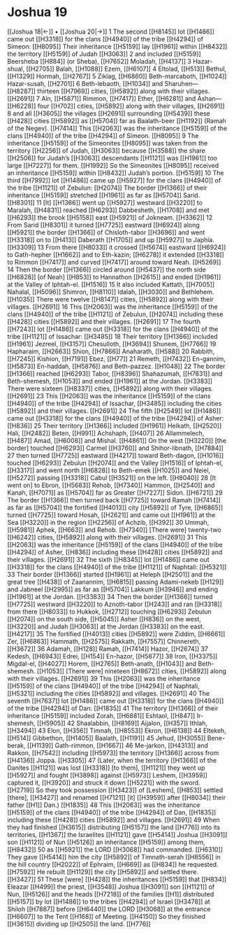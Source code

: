 # Joshua 19
[[Joshua 18|←]] • [[Joshua 20|→]]
1 The second [[H8145]] lot [[H1486]] came out [[H3318]] for the clans [[H4940]] of the tribe [[H4294]] of Simeon: [[H8095]] Their inheritance [[H5159]] lay [[H1961]] within [[H8432]] the territory [[H5159]] of Judah [[H3063]] 
2 and included [[H5159]] Beersheba [[H884]] (or Sheba), [[H7652]] Moladah, [[H4137]] 
3 Hazar-shual, [[H2705]] Balah, [[H1088]] Ezem, [[H6107]] 
4 Eltolad, [[H513]] Bethul, [[H1329]] Hormah, [[H2767]] 
5 Ziklag, [[H6860]] Beth-marcaboth, [[H1024]] Hazar-susah, [[H2701]] 
6 Beth-lebaoth, [[H1034]] and Sharuhen— [[H8287]] thirteen [[H7969]] cities, [[H5892]] along with their villages. [[H2691]] 
7 Ain, [[H5871]] Rimmon, [[H7417]] Ether, [[H6281]] and Ashan— [[H6228]] four [[H702]] cities, [[H5892]] along with their villages, [[H2691]] 
8 and all [[H3605]] the villages [[H2691]] surrounding [[H5439]] these [[H428]] cities [[H5892]] as [[H5704]] far as Baalath-beer [[H1192]] (Ramah of the Negev). [[H7414]] This [[H2063]] was the inheritance [[H5159]] of the clans [[H4940]] of the tribe [[H4294]] of Simeon. [[H8095]] 
9 The inheritance [[H5159]] of the Simeonites [[H8095]] was taken from the territory [[H2256]] of Judah, [[H3063]] because [[H3588]] the share [[H2506]] for Judah’s [[H3063]] descendants [[H1121]] was [[H1961]] too large [[H7227]] for them. [[H1992]] So the Simeonites [[H8095]] received an inheritance [[H5159]] within [[H8432]] Judah’s portion. [[H5159]] 
10 The third [[H7992]] lot [[H1486]] came up [[H5927]] for the clans [[H4940]] of the tribe [[H1121]] of Zebulun: [[H2074]] The border [[H1366]] of their inheritance [[H5159]] stretched [[H1961]] as far as [[H5704]] Sarid. [[H8301]] 
11 [It] [[H1366]] went up [[H5927]] westward [[H3220]] to Maralah, [[H4831]] reached [[H6293]] Dabbesheth, [[H1708]] and met [[H6293]] the brook [[H5158]] east [[H5921]] of Jokneam. [[H3362]] 
12 From Sarid [[H8301]] it turned [[H7725]] eastward [[H6924]] along [[H5921]] the border [[H1366]] of Chisloth-tabor [[H3696]] and went [[H3318]] on to [[H413]] Daberath [[H1705]] and up [[H5927]] to Japhia. [[H3309]] 
13 From there [[H8033]] it crossed [[H5674]] eastward [[H6924]] to Gath-hepher [[H1662]] and to Eth-kazin; [[H6278]] it extended [[H3318]] to Rimmon [[H7417]] and curved [[H7417]] around toward Neah. [[H5269]] 
14 Then the border [[H1366]] circled around [[H5437]] the north side [[H6828]] [of Neah] [[H853]] to Hannathon [[H2615]] and ended [[H1961]] at the Valley of Iphtah-el. [[H1516]] 
15 It also included Kattath, [[H7005]] Nahalal, [[H5096]] Shimron, [[H8110]] Idalah, [[H3030]] and Bethlehem. [[H1035]] There were twelve [[H8147]] cities, [[H5892]] along with their villages. [[H2691]] 
16 This [[H2063]] was the inheritance [[H5159]] of the clans [[H4940]] of the tribe [[H1121]] of Zebulun, [[H2074]] including these [[H428]] cities [[H5892]] and their villages. [[H2691]] 
17 The fourth [[H7243]] lot [[H1486]] came out [[H3318]] for the clans [[H4940]] of the tribe [[H1121]] of Issachar: [[H3485]] 
18 Their territory [[H1366]] included [[H1961]] Jezreel, [[H3157]] Chesulloth, [[H3694]] Shunem, [[H7766]] 
19 Hapharaim, [[H2663]] Shion, [[H7866]] Anaharath, [[H588]] 
20 Rabbith, [[H7245]] Kishion, [[H7191]] Ebez, [[H77]] 
21 Remeth, [[H7432]] En-gannim, [[H5873]] En-haddah, [[H5876]] and  Beth-pazzez. [[H1048]] 
22 The border [[H1366]] reached [[H6293]] Tabor, [[H8396]] Shahazumah, [[H7831]] and Beth-shemesh, [[H1053]] and ended [[H1961]] at the Jordan. [[H3383]] There were sixteen [[H8337]] cities, [[H5892]] along with their villages. [[H2691]] 
23 This [[H2063]] was the inheritance [[H5159]] of the clans [[H4940]] of the tribe [[H4294]] of Issachar, [[H3485]] including the cities [[H5892]] and their villages. [[H2691]] 
24 The fifth [[H2549]] lot [[H1486]] came out [[H3318]] for the clans [[H4940]] of the tribe [[H4294]] of Asher: [[H836]] 
25 Their territory [[H1366]] included [[H1961]] Helkath, [[H2520]] Hali, [[H2482]] Beten, [[H991]] Achshaph, [[H407]] 
26 Allammelech, [[H487]] Amad, [[H6008]] and Mishal. [[H4861]] On the west [[H3220]] [the border] touched [[H6293]] Carmel [[H3760]] and Shihor-libnath, [[H7884]] 
27 then turned [[H7725]] eastward [[H4217]] toward  Beth-dagon, [[H1016]] touched [[H6293]] Zebulun [[H2074]] and the Valley [[H1516]] of Iphtah-el, [[H3317]] and went north [[H6828]] to Beth-emek [[H1025]] and Neiel, [[H5272]] passing [[H3318]] Cabul [[H3521]] on the left. [[H8040]] 
28 [It went on] to Ebron, [[H5683]] Rehob, [[H7340]] Hammon, [[H2540]] and Kanah, [[H7071]] as [[H5704]] far as Greater [[H7227]] Sidon. [[H6721]] 
29 The border [[H1366]] then turned back [[H7725]] toward Ramah [[H7414]] as far as [[H5704]] the fortified [[H4013]] city [[H5892]] of Tyre, [[H6865]] turned [[H7725]] toward Hosah, [[H2621]] and came out [[H1961]] at the Sea [[H3220]] in the region [[H2256]] of Achzib, [[H392]] 
30 Ummah, [[H5981]] Aphek, [[H663]] and Rehob. [[H7340]] [There were] twenty-two [[H6242]] cities, [[H5892]] along with their villages. [[H2691]] 
31 This [[H2063]] was the inheritance [[H5159]] of the clans [[H4940]] of the tribe [[H4294]] of Asher, [[H836]] including these [[H428]] cities [[H5892]] and their villages. [[H2691]] 
32 The sixth [[H8345]] lot [[H1486]] came out [[H3318]] for the clans [[H4940]] of the tribe [[H1121]] of Naphtali: [[H5321]] 
33 Their border [[H1366]] started [[H1961]] at Heleph [[H2501]] and the great tree [[H438]] of Zaanannim, [[H6815]] passing Adami-nekeb [[H129]] and Jabneel [[H2995]] as far as [[H5704]] Lakkum [[H3946]] and ending [[H1961]] at the Jordan. [[H3383]] 
34 Then the border [[H1366]] turned [[H7725]] westward [[H3220]] to Aznoth-tabor [[H243]] and ran [[H3318]] from there [[H8033]] to Hukkok, [[H2712]] touching [[H6293]] Zebulun [[H2074]] on the south side, [[H5045]] Asher [[H836]] on the west, [[H3220]] and Judah [[H3063]] at the Jordan [[H3383]] on the east. [[H4217]] 
35 The fortified [[H4013]] cities [[H5892]] were Ziddim, [[H6661]] Zer, [[H6863]] Hammath, [[H2575]] Rakkath, [[H7557]] Chinnereth, [[H3672]] 
36 Adamah, [[H128]] Ramah, [[H7414]] Hazor, [[H2674]] 
37 Kedesh, [[H6943]] Edrei, [[H154]] En-hazor, [[H5877]] 
38 Iron, [[H3375]] Migdal-el, [[H4027]] Horem, [[H2765]] Beth-anath, [[H1043]] and Beth-shemesh. [[H1053]] [There were] nineteen [[H8672]] cities, [[H5892]] along with their villages. [[H2691]] 
39 This [[H2063]] was the inheritance [[H5159]] of the clans [[H4940]] of the tribe [[H4294]] of Naphtali, [[H5321]] including the cities [[H5892]] and villages. [[H2691]] 
40 The seventh [[H7637]] lot [[H1486]] came out [[H3318]] for the clans [[H4940]] of the tribe [[H4294]] of Dan: [[H1835]] 
41 The territory [[H1366]] of their inheritance [[H5159]] included Zorah, [[H6881]] Eshtaol, [[H847]] Ir-shemesh, [[H5905]] 
42 Shaalabbin, [[H8169]] Aijalon, [[H357]] Ithlah, [[H3494]] 
43 Elon, [[H356]] Timnah, [[H8553]] Ekron, [[H6138]] 
44 Eltekeh, [[H514]] Gibbethon, [[H1405]] Baalath, [[H1191]] 
45 Jehud, [[H3055]] Bene-berak, [[H1139]] Gath-rimmon, [[H1667]] 
46 Me-jarkon, [[H4313]] and Rakkon, [[H7542]] including [[H5973]] the territory [[H1366]] across from [[H4136]] Joppa. [[H3305]] 
47 (Later, when the territory [[H1366]] of the Danites [[H1121]] was lost [[H3318]] [to them], [[H1121]] they went up [[H5927]] and fought [[H3898]] against [[H5973]] Leshem, [[H3959]] captured it, [[H3920]] and struck it down [[H5221]] with the sword. [[H2719]] So they took possession [[H3423]] of [Leshem], [[H853]] settled [there], [[H3427]] and renamed [[H7121]] [it] [[H3959]] after [[H8034]] their father [[H1]] Dan.) [[H1835]] 
48 This [[H2063]] was the inheritance [[H5159]] of the clans [[H4940]] of the tribe [[H4294]] of Dan, [[H1835]] including these [[H428]] cities [[H5892]] and villages. [[H2691]] 
49 When they had finished [[H3615]] distributing [[H5157]] the land [[H776]] into its territories, [[H1367]] the Israelites [[H1121]] gave [[H5414]] Joshua [[H3091]] son [[H1121]] of Nun [[H5126]] an inheritance [[H5159]] among them, [[H8432]] 
50 as [[H5921]] the LORD [[H3068]] had commanded. [[H6310]] They gave [[H5414]] him the city [[H5892]] of Timnath-serah [[H8556]] in the hill country [[H2022]] of Ephraim, [[H669]] as [[H834]] he requested. [[H7592]] He rebuilt [[H1129]] the city [[H5892]] and settled there. [[H3427]] 
51 These [were] [[H428]] the inheritances [[H5159]] that [[H834]] Eleazar [[H499]] the priest, [[H3548]] Joshua [[H3091]] son [[H1121]] of Nun, [[H5126]] and the heads [[H7218]] of the families [[H1]] distributed [[H5157]] by lot [[H1486]] to the tribes [[H4294]] of Israel [[H3478]] at Shiloh [[H7887]] before [[H6440]] the LORD [[H3068]] at the entrance [[H6607]] to the Tent [[H168]] of Meeting. [[H4150]] So they finished [[H3615]] dividing up [[H2505]] the land. [[H776]] 
